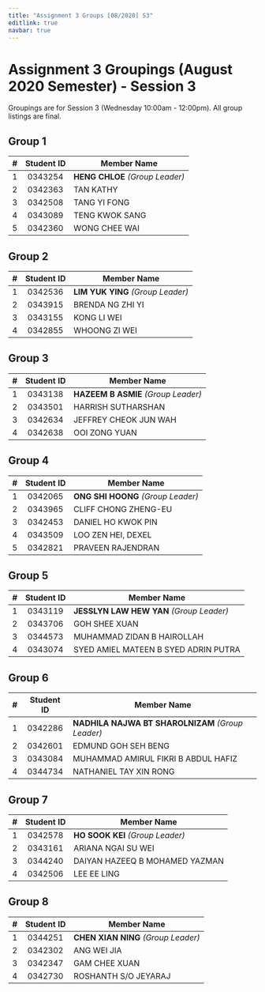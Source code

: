 ```yaml
---
title: "Assignment 3 Groups [08/2020] S3"
editlink: true
navbar: true
---
```


# Assignment 3 Groupings (August 2020 Semester) - Session 3

Groupings are for Session 3 (Wednesday 10:00am - 12:00pm).
All group listings are final.

## Group 1

|  #  | Student ID | Member Name                     |
| :-: | :--------: | ------------------------------- |
|  1  |  0343254   | **HENG CHLOE** _(Group Leader)_ |
|  2  |  0342363   | TAN KATHY                       |
|  3  |  0342508   | TANG YI FONG                    |
|  4  |  0343089   | TENG KWOK SANG                  |
|  5  |  0342360   | WONG CHEE WAI                   |

## Group 2

|  #  | Student ID | Member Name                       |
| :-: | :--------: | --------------------------------- |
|  1  |  0342536   | **LIM YUK YING** _(Group Leader)_ |
|  2  |  0343915   | BRENDA NG ZHI YI                  |
|  3  |  0343155   | KONG LI WEI                       |
|  4  |  0342855   | WHOONG ZI WEI                     |

## Group 3

|  #  | Student ID | Member Name                         |
| :-: | :--------: | ----------------------------------- |
|  1  |  0343138   | **HAZEEM B ASMIE** _(Group Leader)_ |
|  2  |  0343501   | HARRISH SUTHARSHAN                  |
|  3  |  0342634   | JEFFREY CHEOK JUN WAH               |
|  4  |  0342638   | OOI ZONG YUAN                       |

## Group 4

|  #  | Student ID | Member Name                        |
| :-: | :--------: | ---------------------------------- |
|  1  |  0342065   | **ONG SHI HOONG** _(Group Leader)_ |
|  2  |  0343965   | CLIFF CHONG ZHENG-EU               |
|  3  |  0342453   | DANIEL HO KWOK PIN                 |
|  4  |  0343509   | LOO ZEN HEI, DEXEL                 |
|  5  |  0342821   | PRAVEEN RAJENDRAN                  |

## Group 5

|  #  | Student ID | Member Name                              |
| :-: | :--------: | ---------------------------------------- |
|  1  |  0343119   | **JESSLYN LAW HEW YAN** _(Group Leader)_ |
|  2  |  0343706   | GOH SHEE XUAN                            |
|  3  |  0344573   | MUHAMMAD ZIDAN B HAIROLLAH               |
|  4  |  0343074   | SYED AMIEL MATEEN B SYED ADRIN PUTRA     |

## Group 6

|  #  | Student ID | Member Name                                       |
| :-: | :--------: | ------------------------------------------------- |
|  1  |  0342286   | **NADHILA NAJWA BT SHAROLNIZAM** _(Group Leader)_ |
|  2  |  0342601   | EDMUND GOH SEH BENG                               |
|  3  |  0343084   | MUHAMMAD AMIRUL FIKRI B ABDUL HAFIZ               |
|  4  |  0344734   | NATHANIEL TAY XIN RONG                            |

## Group 7

|  #  | Student ID | Member Name                      |
| :-: | :--------: | -------------------------------- |
|  1  |  0342578   | **HO SOOK KEI** _(Group Leader)_ |
|  2  |  0343161   | ARIANA NGAI SU WEI               |
|  3  |  0344240   | DAIYAN HAZEEQ B MOHAMED YAZMAN   |
|  4  |  0342506   | LEE EE LING                      |

## Group 8

|  #  | Student ID | Member Name                         |
| :-: | :--------: | ----------------------------------- |
|  1  |  0344251   | **CHEN XIAN NING** _(Group Leader)_ |
|  2  |  0342302   | ANG WEI JIA                         |
|  3  |  0342347   | GAM CHEE XUAN                       |
|  4  |  0342730   | ROSHANTH S/O JEYARAJ                |
